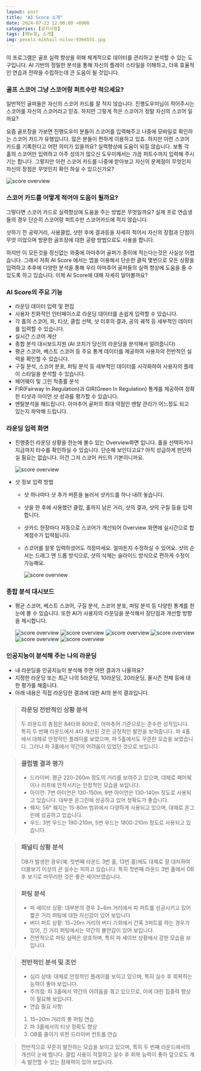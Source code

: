 ```yaml
---
layout: post
title: "AI Score 소개"
date: 2024-07-23 12:00:00 +0900
categories: [공지사항]
tags: [매뉴얼, 소개]
img: pexels-mikhail-nilov-9366555.jpg
---
```

이 프로그램은 골프 실력 향상을 위해 체계적으로 데이터를 관리하고 분석할 수 있는 도구입니다. AI 기반의 정밀한 분석을 통해 자신의 플레이 스타일을 이해하고, 더욱 효율적인 연습과 전략을 수립하는데 큰 도움이 될 것입니다. 

### 골프 스코어 그냥 스코어랑 퍼트수만 적으세요?
일반적인 골퍼들은 자신의 스코어 카드를 잘 적지 않습니다. 진행도우미님이 적어주시는 스코어를 자신의 스코어라고 믿죠. 
하지만 그렇게 적은 스코어가 정말 자신의 스코어 일까요? 

요즘 골프장을 가보면 진행도우미 분들이 스코어를 입력해주고 나중에 모바일로 확인하는 스코어 카드가 유행입니다. 많은 분들이 편하게 이용하고 있죠. 하지만 이런 스코어 카드를 기록한다고 어떤 의미가 있을까요? 실력향상에 도움이 되질 않습니다. 
보통 각 홀의 스코어만 입력하고 아주 성의가 많으신 도우미께서는 가끔 퍼트수까지 입력해 주시기는 합니다. 그렇지만 이런 스코어 카드를 나중에 받아보고 자신의 문제점이 무엇인지 자신의 장점은 무엇인지 확인 하실 수 있으신가요?

![score overview]({{site.baseurl}}/assets/img/pexels-jopwell-1325744.jpg)

### 스코어 카드를 어떻게 적어야 도움이 될까요?

그렇다면 스코어 카드로 실력향상에 도움을 주는 방법은 무엇일까요? 
실제 프로 연습생들의 경우 단순히 스코어랑 퍼트수만 스코어카드에 적지 않습니다. 

샷하기 전 공략거리, 사용클럽, 샷한 후에 결과등을 자세히 적어서 자신의 장점과 단점이 무엇 이었으며 방문한 골프장에 대한 공량 방법으로도 사용을 합니다. 

하지만 이 모든것을 정신없는 와중에 아마추어 골퍼가 종이에 적는다는것은 사실상 어렵습니다. 
그래서 저희 AI Score 에서는 앱을 이용해서 단순한 클릭 몇번으로 모든 상황을 입력하고 추후에 다양한 분석을 통해 우리 아마추어 골퍼들의 실력 향상에 도움을 줄 수 있도록 하고 있습니다.
이제 AI Score에 대해 자세히 알아볼까요?

### AI Score의 주요 기능

- 라운딩 데이터 입력 및 편집
- 사용자 친화적인 인터페이스로 라운딩 데이터를 손쉽게 입력할 수 있습니다.
- 각 홀의 스코어, 파, 티샷, 클럽 선택, 샷 이후의 결과, 공의 궤적 등 세부적인 데이터를 입력할 수 있습니다.
- 실시간 스코어 계산
- 종합 분석 대시보드지원 (AI 코치가 당신의 라운딩을 분석해서 알려줍니다)
- 평균 스코어, 베스트 스코어 등 주요 통계 데이터를 제공하여 사용자의 전반적인 실력을 확인할 수 있습니다.
- 구질 분석, 스코어 분포, 퍼팅 분석 등 세부적인 데이터를 시각화하여 사용자의 플레이 스타일을 분석할 수 있습니다.
- 페어웨이 및 그린 적중률 분석
- FIR(Fairway In Regulation)과 GIR(Green In Regulation) 통계를 제공하여 정확한 티샷과 아이언 샷 성과를 평가할 수 있습니다.
- 멘탈분석을 해드립니다. 아마추어 골퍼의 최대 약점인 멘탈 관리가 어느정도 되고 있는지 파악해 드립니다.


### 라운딩 입력 화면

- 진행중인 라운딩 상황을 한눈에 볼수 있는 Overview화면 입니다. 홀을 선택하거나 지금까지 타수를 확인하실 수 있습니다.
  단순해 보인다고요? 아직 성급하게 판단하실 필요는 없습니다. 이건 그저 스코어 카드의 기본이니까요.

    ![score overview]({{site.baseurl}}/assets/img/score_overview.png)

- 샷 정보 입력 방법
  * 샷 하나마다 샷 추가 버튼을 눌러서 샷카드를 하나 내려 놓습니다.
  * 샷을 한 후에 사용했던 클럽, 홀까지 남은 거리, 샷의 결과, 샷의 구질 등을 입력합니다.
  * 샷카드 한장마다 자동으로 스코어가 계산되어 Overview 화면에 실시간으로 합계점수가 입력됩니다.
  * 스코어를 잘못 입력하셨어도 걱정마세요. 얼마든지 수정하실 수 있어요. 샷의 순서는 드래그 앤 드롭 방식으로, 샷의 삭제는 슬라이드 방식으로 편하게 수정이 가능해요.

    ![score overview]({{site.baseurl}}/assets/img/shotcard.png)


### 종합 분석 대시보드

- 평균 스코어, 베스트 스코어, 구질 분석, 스코어 분포, 퍼팅 분석 등 다양한 통계를 한눈에 볼 수 있습니다. 또한 AI가 사용자의 라운딩을 분석해서 장단점과 개선할 방향을 제시합니다.

    ![score overview]({{site.baseurl}}/assets/img/Score_Analysis_1.png)
    ![score overview]({{site.baseurl}}/assets/img/Score_Analysis_2.png)
    ![score overview]({{site.baseurl}}/assets/img/Score_Analysis_3.png)
    ![score overview]({{site.baseurl}}/assets/img/Score_Analysis_4.png)
    ![score overview]({{site.baseurl}}/assets/img/Score_Analysis_5.png)
    ![score overview]({{site.baseurl}}/assets/img/Score_Analysis_6.png)

### 인공지능이 분석해 주는 나의 라운딩
- 내 라운딩을 인공지능이 분석해 주면 어떤 결과가 나올까요?
- 지정한 라운딩 또는 최근 나의 5라운딩, 10라운딩, 20라운딩, 올시즌 전체 등에 대한 평가를 해줍니다.
- 아래 내용은 직접 라운딩한 결과에 대한 AI의 분석 결과입니다.

>### 라운딩 전반적인 상황 분석
>두 라운드의 총점은 84타와 80타로, 아마추어 기준으로는 준수한 성적입니다. 특히 두 번째 라운드에서 4타 개선된 것은 긍정적인 발전을 보여줍니다. 파 4홀에서 대체로 안정적인 플레이를 보였으며, 파 5홀에서도 꾸준한 모습을 보였습니다. 그러나 파 3홀에서 약간의 어려움이 있었던 것으로 보입니다.

>### 클럽별 결과 평가
>- 드라이버: 평균 220-260m 정도의 거리를 보여주고 있으며, 대체로 페어웨이나 러프에 안착시키는 안정적인 모습을 보입니다. 
>- 아이언: 7번 아이언은 130-150m, 9번 아이언은 130-140m 정도로 사용되고 있습니다. 대부분 온그린에 성공하고 있어 정확도가 좋습니다.
>- 웨지: 56° 웨지는 15-80m 범위에서 다양하게 사용되고 있으며, 대체로 온그린에 성공하고 있습니다.
>- 우드: 3번 우드는 190-210m, 5번 우드는 1800-210m 정도로 사용되고 있습니다.

>### 패널티 상황 분석
>OB가 발생한 경우(예: 첫번째 라운드 3번 홀, 13번 홀)에도 대체로 잘 대처하여 더블보기 이상의 큰 실수는 피하고 있습니다. 특히 첫번째 라운드 3번 홀에서 OB 후 보기로 마무리한 것은 좋은 세이브였습니다.

>### 퍼팅 분석
>- 파 세이브 상황: 대부분의 경우 3~6m 거리에서 파 퍼트를 성공시키고 있어 짧은 거리 퍼팅에 대한 자신감이 있어 보입니다.
>- 버디 퍼트 상황: 15~20m 거리의 버디 기회에서 간혹 3퍼트를 하는 경우가 있어, 긴 거리 퍼팅에서는 약간의 불안감이 있어 보입니다.
>- 전반적으로 퍼팅 실력은 양호하며, 특히 파 세이브 상황에서 강한 모습을 보입니다.

>### 전반적인 분석 및 조언
>- 심리 상태: 대체로 안정적인 플레이를 보이고 있으며, 특히 실수 후 회복하는 능력이 좋아 보입니다.
>- 주의점: 파 3홀에서 약간의 어려움을 겪고 있으므로, 이에 대한 집중력 향상이 필요해 보입니다.
>- 연습 필요 사항:
>  1) 15~20m 거리의 롱 퍼팅 연습
>  2) 파 3홀에서의 티샷 정확도 향상
>  3) OB를 줄이기 위한 드라이버 컨트롤 연습

>전반적으로 꾸준히 발전하는 모습을 보이고 있으며, 특히 두 번째 라운드에서의 개선이 눈에 띕니다. 클럽 사용이 적절하고 실수 후 회복 능력이 좋아 앞으로도 계속 발전할 수 있는 잠재력이 있어 보입니다.